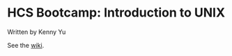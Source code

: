 HCS Bootcamp: Introduction to UNIX
==================================
Written by Kenny Yu

See the [wiki](https://github.com/kennyyu/bootcamp-unix/wiki).
